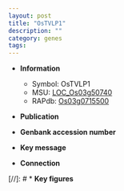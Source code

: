 ```yaml
---
layout: post
title: "OsTVLP1"
description: ""
category: genes
tags: 
---
```


* **Information**  
    + Symbol: OsTVLP1  
    + MSU: [LOC_Os03g50740](http://rice.uga.edu/cgi-bin/ORF_infopage.cgi?orf=LOC_Os03g50740)  
    + RAPdb: [Os03g0715500](http://rapdb.dna.affrc.go.jp/viewer/gbrowse_details/irgsp1?name=Os03g0715500)  

* **Publication**  

* **Genbank accession number**  

* **Key message**  

* **Connection**  

[//]: # * **Key figures**  


